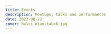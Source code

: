 ```yaml
---
title: Events
description: Meetups, talks and performances
date: 2023-08-22
cover: hulki-okan-tabak.jpg
---
```



<script setup>
import EventList from './EventList.vue'
import { data } from '../academy.data'
</script>

<EventList :events="data?.events"/>
